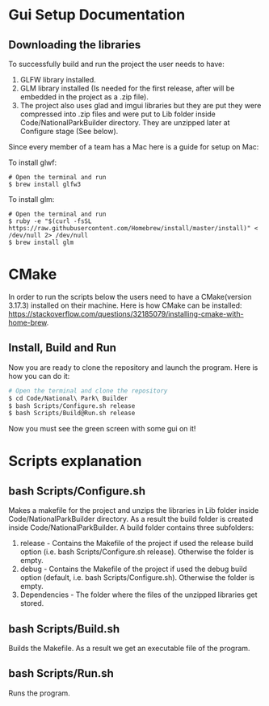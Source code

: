 # Gui Setup Documentation

## Downloading the libraries
To successfully build and run the project the user needs to have:
1) GLFW library installed.
2) GLM library installed (Is needed for the first release, after will be embedded in the project as a .zip file).
3) The project also uses glad and imgui libraries but they are put they were compressed into .zip files and were put to Lib folder inside Code/NationalParkBuilder directory. They are unzipped later at Configure stage (See below).

Since every member of a team has a Mac here is a guide for setup on Mac:

To install glwf:

```
# Open the terminal and run
$ brew install glfw3
```

To install glm:

```
# Open the terminal and run
$ ruby -e "$(curl -fsSL https://raw.githubusercontent.com/Homebrew/install/master/install)" < /dev/null 2> /dev/null
$ brew install glm
```

# CMake
In order to run the scripts below the users need to have a CMake(version 3.17.3) installed on their machine. Here is how CMake can be installed:
https://stackoverflow.com/questions/32185079/installing-cmake-with-home-brew.

## Install, Build and Run
Now you are ready to clone the repository and launch the program.
Here is how you can do it:

``` bash
# Open the terminal and clone the repository
$ cd Code/National\ Park\ Builder
$ bash Scripts/Configure.sh release
$ bash Scripts/Build@Run.sh release
```

Now you must see the green screen with some gui on it!

# Scripts explanation
## bash Scripts/Configure.sh
Makes a makefile for the project and unzips the libraries in Lib folder inside Code/NationalParkBuilder directory. As a result the build folder is created inside Code/NationalParkBuilder. A build folder contains three subfolders:
1) release - Contains the Makefile of the project if used the release build option (i.e. bash Scripts/Configure.sh release). Otherwise the folder is empty.
2) debug - Contains the Makefile of the project if used the debug build option (default, i.e. bash Scripts/Configure.sh). Otherwise the folder is empty.
3) Dependencies - The folder where the files of the unzipped libraries get stored.

## bash Scripts/Build.sh
Builds the Makefile. As a result we get an executable file of the program.

## bash Scripts/Run.sh
Runs the program.


